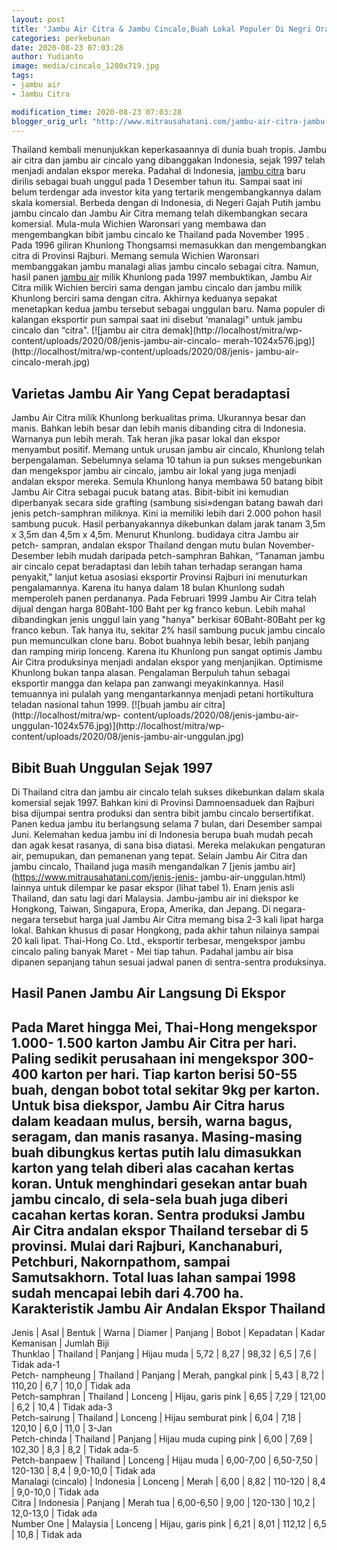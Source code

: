 ```yaml
---
layout: post
title: 'Jambu Air Citra & Jambu Cincalo,Buah Lokal Populer Di Negri Orang'
categories: perkebunan
date: 2020-08-23 07:03:28
author: Yudianto
image: media/cincalo_1280x719.jpg
tags:
- jambu air
- Jambu Citra

modification_time: 2020-08-23 07:03:28
blogger_orig_url: "http://www.mitrausahatani.com/jambu-air-citra-jambu-cincalo-buah.html"
---
```


Thailand kembali menunjukkan keperkasaannya di dunia buah tropis. Jambu air
citra dan jambu air cincalo yang dibanggakan Indonesia, sejak 1997 telah
menjadi andalan ekspor mereka. Padahal di Indonesia, [jambu
citra](https://www.mitrausahatani.com/topik/jambu-citra) baru dirilis sebagai buah
unggul pada 1 Desember tahun itu. Sampai saat ini belum terdengar ada investor
kita yang tertarik mengembangkannya dalam skala komersial. Berbeda dengan di
Indonesia, di Negeri Gajah Putih jambu jambu cincalo dan Jambu Air Citra
memang telah dikembangkan secara komersial. Mula-mula Wichien Waronsari yang
membawa dan mengembangkan bibit jambu cincalo ke Thailand pada November 1995 .
Pada 1996 giliran Khunlong Thongsamsi memasukkan dan mengembangkan citra di
Provinsi Rajburi. Memang semula Wichien Waronsari membanggakan jambu manalagi
alias jambu cincalo sebagai citra. Namun, hasil panen [jambu
air](https://www.mitrausahatani.com/topik/jambu-air) milik Khunlong pada 1997
membuktikan, Jambu Air Citra milik Wichien berciri sama dengan jambu cincalo
dan jambu milik Khunlong berciri sama dengan citra. Akhirnya keduanya sepakat
menetapkan kedua jambu tersebut sebagai unggulan baru. Nama populer di
kalangan eksportir pun sampai saat ini disebut ‘manalagi" untuk jambu cincalo
dan “citra". [![jambu air citra demak](http://localhost/mitra/wp-
content/uploads/2020/08/jenis-jambu-air-cincalo-
merah-1024x576.jpg)](http://localhost/mitra/wp-content/uploads/2020/08/jenis-
jambu-air-cincalo-merah.jpg)

## Varietas Jambu Air Yang Cepat beradaptasi

Jambu Air Citra milik Khunlong berkualitas prima. Ukurannya besar dan manis.
Bahkan lebih besar dan lebih manis dibanding citra di Indonesia. Warnanya pun
lebih merah. Tak heran jika pasar lokal dan ekspor menyambut positif. Memang
untuk urusan jambu air cincalo, Khunlong telah berpengalaman. Sebelumnya
selama 10 tahun ia pun sukses mengebunkan dan mengekspor jambu air cincalo,
jambu air lokal yang juga menjadi andalan ekspor mereka. Semula Khunlong hanya
membawa 50 batang bibit Jambu Air Citra sebagai pucuk batang atas. Bibit-bibit
ini kemudian diperbanyak secara side grafting (sambung sisi»dengan batang
bawah dari jenis petch-samphran miliknya. Kini ia memiliki lebih dari 2.000
pohon hasil sambung pucuk. Hasil perbanyakannya dikebunkan dalam jarak tanam
3,5m x 3,5m dan 4,5m x 4,5m. Menurut Khunlong. budidaya citra Jambu air petch-
sampran, andalan ekspor Thailand dengan mutu bulan November-Desember lebih
mudah daripada petch-samphran Bahkan, “Tanaman jambu air cincalo cepat
beradaptasi dan lebih tahan terhadap serangan hama penyakit," lanjut ketua
asosiasi eksportir Provinsi Rajburi ini menuturkan pengalamannya. Karena itu
hanya dalam 18 bulan Khunlong sudah memperoleh panen perdananya. Pada Februari
1999 Jambu Air Citra telah dijual dengan harga 80Baht-100 Baht per kg franco
kebun. Lebih mahal dibandingkan jenis unggul lain yang "hanya" berkisar
60Baht-80Baht per kg franco kebun. Tak hanya itu, sekitar 2% hasil sambung
pucuk jambu cincalo pun memunculkan clone baru. Bobot buahnya lebih besar,
lebih panjang dan ramping mirip lonceng. Karena itu Khunlong pun sangat
optimis Jambu Air Citra produksinya menjadi andalan ekspor yang menjanjikan.
Optimisme Khunlong bukan tanpa alasan. Pengalaman Berpuluh tahun sebagai
eksportir mangga dan kelapa pan zanwangi meyakinkannya. Hasil temuannya ini
pulalah yang mengantarkannya menjadi petani hortikultura teladan nasional
tahun 1999. [![buah jambu air citra](http://localhost/mitra/wp-
content/uploads/2020/08/jenis-jambu-air-
unggulan-1024x576.jpg)](http://localhost/mitra/wp-
content/uploads/2020/08/jenis-jambu-air-unggulan.jpg)

## Bibit Buah Unggulan Sejak 1997

Di Thailand citra dan jambu air cincalo telah sukses dikebunkan dalam skala
komersial sejak 1997. Bahkan kini di Provinsi Damnoensaduek dan Rajburi bisa
dijumpai sentra produksi dan sentra bibit jambu cincalo bersertifikat. Panen
kedua jambu itu berlangsung selama 7 bulan, dari Desember sampai Juni.
Kelemahan kedua jambu ini di Indonesia berupa buah mudah pecah dan agak kesat
rasanya, di sana bisa diatasi. Mereka melakukan pengaturan air, pemupukan, dan
pemanenan yang tepat. Selain Jambu Air Citra dan jambu cincalo, Thailand juga
masih mengandalkan 7 [jenis jambu air](https://www.mitrausahatani.com/jenis-jenis-
jambu-air-unggulan.html) lainnya untuk dilempar ke pasar ekspor (lihat tabel
1). Enam jenis asli Thailand, dan satu lagi dari Malaysia. Jambu-jambu air ini
diekspor ke Hongkong, Taiwan, Singapura, Eropa, Amerika, dan Jepang. Di
negara-negara tersebut harga jual Jambu Air Citra memang bisa 2-3 kali lipat
harga lokal. Bahkan khusus di pasar Hongkong, pada akhir tahun nilainya sampai
20 kali lipat. Thai-Hong Co. Ltd., eksportir terbesar, mengekspor jambu
cincalo paling banyak Maret - Mei tiap tahun. Padahal jambu air bisa dipanen
sepanjang tahun sesuai jadwal panen di sentra-sentra produksinya.

## Hasil Panen Jambu Air Langsung Di Ekspor

Pada Maret hingga Mei, Thai-Hong mengekspor 1.000- 1.500 karton Jambu Air
Citra per hari. Paling sedikit perusahaan ini mengekspor 300-400 karton per
hari. Tiap karton berisi 50-55 buah, dengan bobot total sekitar 9kg per
karton. Untuk bisa diekspor, Jambu Air Citra harus dalam keadaan mulus,
bersih, warna bagus, seragam, dan manis rasanya. Masing-masing buah dibungkus
kertas putih lalu dimasukkan karton yang telah diberi alas cacahan kertas
koran. Untuk menghindari gesekan antar buah jambu cincalo, di sela-sela buah
juga diberi cacahan kertas koran. Sentra produksi Jambu Air Citra andalan
ekspor Thailand tersebar di 5 provinsi. Mulai dari Rajburi, Kanchanaburi,
Petchburi, Nakornpathom, sampai Samutsakhorn. Total luas lahan sampai 1998
sudah mencapai lebih dari 4.700 ha.   **Karakteristik Jambu Air Andalan Ekspor
Thailand**  
---  
Jenis | Asal | Bentuk | Warna | Diamer | Panjang | Bobot | Kepadatan | Kadar Kemanisan | Jumlah Biji  
Thunklao | Thailand | Panjang | Hijau muda | 5,72 | 8,27 | 98,32 | 6,5 | 7,6 | Tidak ada-1  
Petch- nampheung | Thailand | Panjang | Merah, pangkal pink | 5,43 | 8,72 | 110,20 | 6,7 | 10,0 | Tidak ada  
Petch-samphran | Thailand | Lonceng | Hijau, garis pink | 6,65 | 7,29 | 121,00 | 6,2 | 10,4 | Tidak ada-3  
Petch-sairung | Thailand | Lonceng | Hijau semburat pink | 6,04 | 7,18 | 120,10 | 6,0 | 11,0 | 3-Jan  
Petch-chinda | Thailand | Panjang | Hijau muda cuping pink | 6,00 | 7,69 | 102,30 | 8,3 | 8,2 | Tidak ada-5  
Petch-banpaew | Thailand | Lonceng | Hijau muda | 6,00-7,00 | 6,50-7,50 | 120-130 | 8,4 | 9,0-10,0 | Tidak ada  
Manalagi (cincalo) | Indonesia | Lonceng | Merah | 6,00 | 8,82 | 110-120 | 8,4 | 9,0-10,0 | Tidak ada  
Citra | Indonesia | Panjang | Merah tua | 6,00-6,50 | 9,00 | 120-130 | 10,2 | 12,0-13,0 | Tidak ada  
Number One | Malaysia | Lonceng | Hijau, garis pink | 6,21 | 8,01 | 112,12 | 6,5 | 10,8 | Tidak ada


